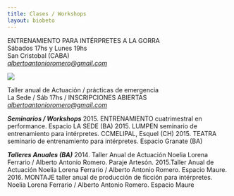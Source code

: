 ```yaml
---
title: Clases / Workshops
layout: biobeto
---
```


ENTRENAMIENTO PARA INTÉRPRETES A LA GORRA <br>
Sábados 17hs y Lunes 19hs <br>
San Cristobal (CABA)<br>
*albertoantonioromero@gmail.com*<br>

![](https://payload.cargocollective.com/1/14/478802/9311203/Trailer-Design_242.jpg)

Taller anual de Actuación / prácticas de emergencia<br>
La Sede / Sáb 17hs / INSCRIPCIONES ABIERTAS<br>
*albertoantonioromero@gmail.com*<br>
	
***Seminarios / Workshops***
2015. ENTRENAMIENTO cuatrimestral en performance. Espacio LA SEDE (BA)
2015. LUMPEN seminario de entrenamiento para intérpretes. CCMELIPAL, Esquel (CH)
2015. TEATRA seminario de entrenamiento para intérpretes. Espacio Granate (BA)

***Talleres Anuales (BA)***
2014. Taller Anual de Actuación Noelia Lorena Ferrario / Alberto Antonio Romero. Paraje Artesón.
2015.Taller Anual de Actuación Noelia Lorena Ferrario / Alberto Antonio Romero. Espacio Maure.
2016. MONTAJE taller anual de producción de ficción para intérpretes. Noelia Lorena Ferrario / Alberto Antonio Romero. Espacio Maure
